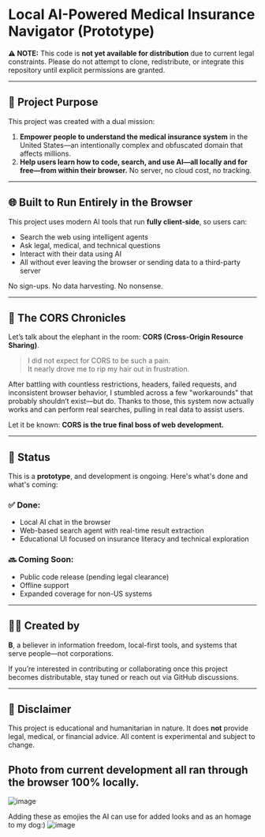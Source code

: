 # Local AI-Powered Medical Insurance Navigator (Prototype)

**⚠️ NOTE:** This code is **not yet available for distribution** due to current legal constraints. Please do not attempt to clone, redistribute, or integrate this repository until explicit permissions are granted.

---

## 🧠 Project Purpose

This project was created with a dual mission:

1. **Empower people to understand the medical insurance system** in the United States—an intentionally complex and obfuscated domain that affects millions.
2. **Help users learn how to code, search, and use AI—all locally and for free—from within their browser.** No server, no cloud cost, no tracking.

---

## 🌐 Built to Run Entirely in the Browser

This project uses modern AI tools that run **fully client-side**, so users can:
- Search the web using intelligent agents
- Ask legal, medical, and technical questions
- Interact with their data using AI
- All without ever leaving the browser or sending data to a third-party server

No sign-ups. No data harvesting. No nonsense.

---

## 😤 The CORS Chronicles

Let’s talk about the elephant in the room: **CORS (Cross-Origin Resource Sharing)**.

> I did not expect for CORS to be such a pain.  
> It nearly drove me to rip my hair out in frustration.

After battling with countless restrictions, headers, failed requests, and inconsistent browser behavior, I stumbled across a few "workarounds" that probably shouldn’t exist—but do. Thanks to those, this system now actually works and can perform real searches, pulling in real data to assist users.

Let it be known: **CORS is the true final boss of web development.**

---

## 🚧 Status

This is a **prototype**, and development is ongoing. Here's what's done and what's coming:

### ✅ Done:
- Local AI chat in the browser
- Web-based search agent with real-time result extraction
- Educational UI focused on insurance literacy and technical exploration

### 🔜 Coming Soon:
- Public code release (pending legal clearance)
- Offline support
- Expanded coverage for non-US systems

---

## 👨‍💻 Created by

**B**, a believer in information freedom, local-first tools, and systems that serve people—not corporations.

If you’re interested in contributing or collaborating once this project becomes distributable, stay tuned or reach out via GitHub discussions.

---

## 🛑 Disclaimer

This project is educational and humanitarian in nature. It does **not** provide legal, medical, or financial advice. All content is experimental and subject to change.

## Photo from current development all ran through the browser 100% locally.
![image](https://github.com/user-attachments/assets/882b0bb1-d6d8-4f73-8142-8a162cf75657)


Adding these as emojies the AI can use for added looks and as an homage to my dog:)
![image](https://github.com/user-attachments/assets/596b85e0-a2a5-4d74-8b1e-a2c5f05bfdc2)

